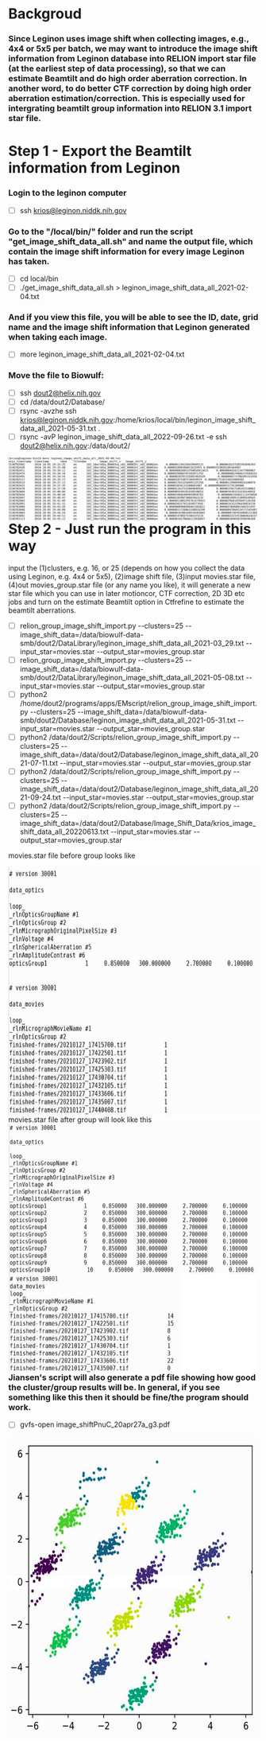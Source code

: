 # Backgroud
### Since Leginon uses image shift when collecting images, e.g., 4x4 or 5x5 per batch, we may want to introduce the image shift information from Leginon database into RELION import star file (at the earliest step of data processing), so that we can estimate Beamtilt and do high order aberration correction. In another word, to do better CTF correction by doing high order aberration estimation/correction. This is especially used for intergrating beamtilt group information into RELION 3.1 import star file. 

# Step 1 - Export the Beamtilt information from Leginon

### Login to the leginon computer
- [ ] ssh krios@leginon.niddk.nih.gov
### Go to the "/local/bin/" folder and run the script "get_image_shift_data_all.sh" and name the output file, which contain the image shift information for every image Leginon has taken.
- [ ] cd local/bin
- [ ]  ./get_image_shift_data_all.sh > leginon_image_shift_data_all_2021-02-04.txt
### And if you view this file, you will be able to see the ID, date, grid name and the image shift information that Leginon generated when taking each image. 
- [ ] more leginon_image_shift_data_all_2021-02-04.txt
### Move the file to Biowulf:
- [ ] ssh dout2@helix.nih.gov
- [ ] cd /data/dout2/Database/
- [ ] rsync -avzhe  ssh krios@leginon.niddk.nih.gov:/home/krios/local/bin/leginon_image_shift_data_all_2021-05-31.txt .
- [ ] rsync -avP leginon_image_shift_data_all_2022-09-26.txt  -e ssh dout2@helix.nih.gov:/data/dout2/

<img src="https://github.com/asdstory/Single-Particle-Reconstruction/blob/master/Figures/Leginon_Image_Shift_Information.png?raw=true"
     alt="leginon_image_shift_data from leginon"
     style="float: left; margin-right: 10px;" />

# Step 2 - Just run the program in this way
input the (1)clusters, e.g. 16, or 25 (depends on how you collect the data using Leginon, e.g. 4x4 or 5x5), (2)image shift file, (3)input movies.star file, (4)out movies_group.star file (or any name you like), it will generate a new star file which you can use in later motioncor, CTF correction, 2D 3D etc jobs and turn on the estimate Beamtilt option in Ctfrefine to estimate the beamtilt aberrations.

- [ ] relion_group_image_shift_import.py --clusters=25 --image_shift_data=/data/biowulf-data-smb/dout2/DataLibrary/leginon_image_shift_data_all_2021-03_29.txt --input_star=movies.star --output_star=movies_group.star
- [ ] relion_group_image_shift_import.py --clusters=25 --image_shift_data=/data/biowulf-data-smb/dout2/DataLibrary/leginon_image_shift_data_all_2021-05-08.txt --input_star=movies.star --output_star=movies_group.star
- [ ] python2 /home/dout2/programs/apps/EMscript/relion_group_image_shift_import.py --clusters=25 --image_shift_data=/data/biowulf-data-smb/dout2/Database/leginon_image_shift_data_all_2021-05-31.txt --input_star=movies.star --output_star=movies_group.star
- [ ] python2 /data/dout2/Scripts/relion_group_image_shift_import.py --clusters=25 --image_shift_data=/data/dout2/Database/leginon_image_shift_data_all_2021-07-11.txt --input_star=movies.star --output_star=movies_group.star
- [ ] python2 /data/dout2/Scripts/relion_group_image_shift_import.py --clusters=25 --image_shift_data=/data/dout2/Database/leginon_image_shift_data_all_2021-09-24.txt --input_star=movies.star --output_star=movies_group.star
- [ ] python2 /data/dout2/Scripts/relion_group_image_shift_import.py --clusters=25 --image_shift_data=/data/dout2/Database/Image_Shift_Data/krios_image_shift_data_all_20220613.txt --input_star=movies.star --output_star=movies_group.star

movies.star file before group looks like 

<img src="https://github.com/asdstory/Single-Particle-Reconstruction/blob/master/Figures/MoviesStarFileBeforeGroup.png"
     style="float: left; margin-right: 10px;" width="700" height="500"  />
     
movies.star file after group will look like this
<img src="https://github.com/asdstory/Single-Particle-Reconstruction/blob/master/Figures/MoviesStarFileAfterGroup.png"
     style="float: left; margin-right: 10px;" width="700" height="500" />
 
### Jiansen's script will also generate a pdf file showing how good the cluster/group results will be. In general, if you see something like this then it should be fine/the program should work.
- [ ] gvfs-open image_shiftPnuC_20apr27a_g3.pdf

<img src="https://github.com/asdstory/Single-Particle-Reconstruction/blob/master/Figures/Image_shift_cluster%20result%20pdf.png?raw=true"
     alt="run_data_image-shift-grouped-star"
     style="float: left; margin-right: 10px;" width="600" height="600" />



